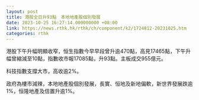 ```yaml
---
layout: post
title: 港股全日升93點　本地地產股個別發展
date: 2023-10-25 16:27:14.000000000 +08:00
link: https://news.rthk.hk/rthk/ch/component/k2/1724812-20231025.htm
categories: rthk
---
```


港股下午升幅明顯收窄，恒生指數今早早段曾升逾470點，高見17465點，下午升幅曾縮減至10點，指數收市報17085點，升93點。主板成交955億元。

科技指數支撐大市，高收逾2%。

政府為樓市減辣，本地地產股個別發展，長實、恒地及新地偏軟，新世界發展跌逾1%，恒隆地產及信置升逾1%。
